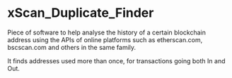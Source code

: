 # xScan_Duplicate_Finder

Piece of software to help analyse the history of a certain blockchain address using the APIs of online platforms such as etherscan.com, bscscan.com and others in the same family.

It finds addresses used more than once, for transactions going both In and Out. 
